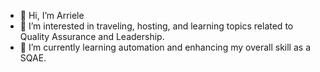 - 👋 Hi, I’m Arriele
- 👀 I’m interested in traveling, hosting, and learning topics related to Quality Assurance and Leadership.
- 🌱 I’m currently learning automation and enhancing my overall skill as a SQAE.

